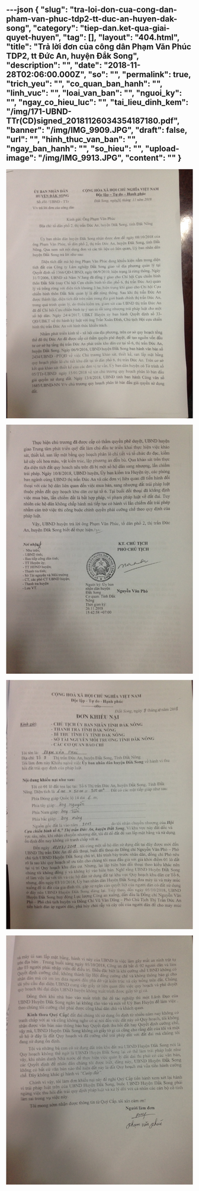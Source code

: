 ---json
{
    "slug": "tra-loi-don-cua-cong-dan-pham-van-phuc-tdp2-tt-duc-an-huyen-dak-song",
    "category": "tiep-dan.ket-qua-giai-quyet-huyen",
    "tag": [],
    "layout": "404.html",
    "title": "Trả lời đơn của công dân Phạm Văn Phúc TDP2, tt Đức An, huyện Đắk Song",
    "description": "",
    "date": "2018-11-28T02:06:00.000Z",
    "so": "",
    "permalink": true,
    "trich_yeu": "",
    "co_quan_ban_hanh": "",
    "linh_vuc": "",
    "loai_van_ban": "",
    "nguoi_ky": "",
    "ngay_co_hieu_luc": "",
    "tai_lieu_dinh_kem": "/img/171-UBND-TTr(CD)signed_20181126034354187180.pdf",
    "banner": "/img/IMG_9909.JPG",
    "draft": false,
    "url": "",
    "hinh_thuc_van_ban": "",
    "ngay_ban_hanh": "",
    "so_hieu": "",
    "upload-image": "/img/IMG_9913.JPG",
    "__content__": ""
}
---
<p><img alt="" src="/img/IMG_9909.JPG" /></p>

<p><img alt="" src="/img/IMG_9910.JPG" /></p>

<p><img alt="" src="/img/IMG_9911.JPG" /></p>

<p><img alt="" src="/img/IMG_9913.JPG" /></p>